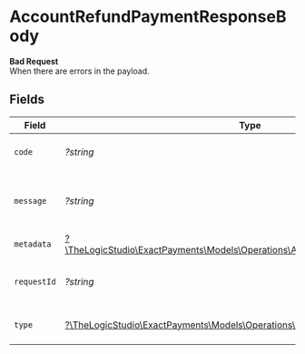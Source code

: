 # AccountRefundPaymentResponseBody

**Bad Request**\
When there are errors in the payload.



## Fields

| Field                                                                                                                                    | Type                                                                                                                                     | Required                                                                                                                                 | Description                                                                                                                              | Example                                                                                                                                  |
| ---------------------------------------------------------------------------------------------------------------------------------------- | ---------------------------------------------------------------------------------------------------------------------------------------- | ---------------------------------------------------------------------------------------------------------------------------------------- | ---------------------------------------------------------------------------------------------------------------------------------------- | ---------------------------------------------------------------------------------------------------------------------------------------- |
| `code`                                                                                                                                   | *?string*                                                                                                                                | :heavy_minus_sign:                                                                                                                       | Code of the validation error.                                                                                                            | payments-validation-error                                                                                                                |
| `message`                                                                                                                                | *?string*                                                                                                                                | :heavy_minus_sign:                                                                                                                       | Message explaining the validation error.                                                                                                 | Failed to creating secondary transaction                                                                                                 |
| `metadata`                                                                                                                               | [?\TheLogicStudio\ExactPayments\Models\Operations\AccountRefundPaymentMetadata](../../models/operations/AccountRefundPaymentMetadata.md) | :heavy_minus_sign:                                                                                                                       | N/A                                                                                                                                      |                                                                                                                                          |
| `requestId`                                                                                                                              | *?string*                                                                                                                                | :heavy_minus_sign:                                                                                                                       | Request identifier in UUID format.                                                                                                       | bcc78633-cd09-4e7d-8f3b-d593fdc1439c                                                                                                     |
| `type`                                                                                                                                   | [?\TheLogicStudio\ExactPayments\Models\Operations\AccountRefundPaymentType](../../models/operations/AccountRefundPaymentType.md)         | :heavy_minus_sign:                                                                                                                       | Type of the validation error.                                                                                                            | api-error                                                                                                                                |